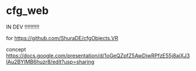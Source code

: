 # cfg_web
IN DEV !!!!!!!!!!

for https://github.com/ShuraDE/cfgObjects.VR

concept
https://docs.google.com/presentation/d/1oGeQZpfZ5AwDiwRPfzE55j8ajXJ3IAu2BYIMB6huzr8/edit?usp=sharing
